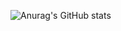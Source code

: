 ![Anurag's GitHub stats](https://github-readme-stats.vercel.app/api?username=MakaronChan&show_icons=true&theme=radical)
